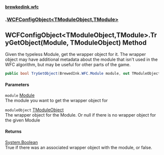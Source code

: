 #### [brewkedink.wfc](index.md 'index')
### [](.md '').[WCFConfigObject&lt;TModuleObject,TModule&gt;](WCFConfigObject_TModuleObject_TModule_.md 'WCFConfigObject&lt;TModuleObject,TModule&gt;')
## WCFConfigObject&lt;TModuleObject,TModule&gt;.TryGetObject(Module, TModuleObject) Method
Given the typeless Module, get the wrapper object for it. The wrapper object may have additional metadata about the module that isn't used in the WFC algorithm, but may be useful for other parts of the game.  
```csharp
public bool TryGetObject(BrewedInk.WFC.Module module, out TModuleObject moduleObject);
```
#### Parameters
<a name='global__WCFConfigObject_TModuleObject_TModule__TryGetObject(BrewedInk_WFC_Module_TModuleObject)_module'></a>
`module` [Module](Module.md 'BrewedInk.WFC.Module')  
The module you want to get the wrapper object for
  
<a name='global__WCFConfigObject_TModuleObject_TModule__TryGetObject(BrewedInk_WFC_Module_TModuleObject)_moduleObject'></a>
`moduleObject` [TModuleObject](WCFConfigObject_TModuleObject_TModule_.md#WCFConfigObject_TModuleObject_TModule__TModuleObject 'WCFConfigObject&lt;TModuleObject,TModule&gt;.TModuleObject')  
The wrapper object for the Module. Or null if there is no wrapper object for the given Module
  
#### Returns
[System.Boolean](https://docs.microsoft.com/en-us/dotnet/api/System.Boolean 'System.Boolean')  
True if there was an associated wrapper object with the module, or false.
